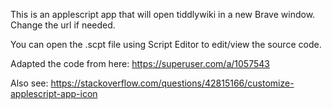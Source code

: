 This is an applescript app that will open tiddlywiki in a new Brave window. Change the url if needed.

You can open the .scpt file using Script Editor to edit/view the source code.


Adapted the code from here: https://superuser.com/a/1057543

Also see: https://stackoverflow.com/questions/42815166/customize-applescript-app-icon
